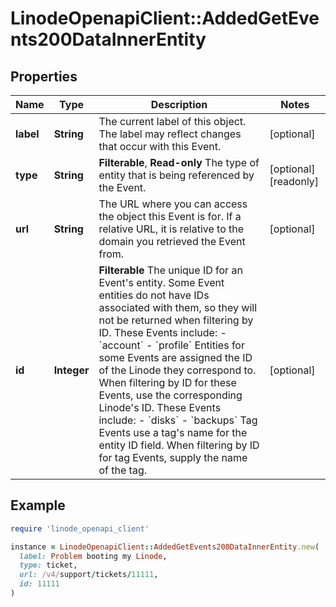 # LinodeOpenapiClient::AddedGetEvents200DataInnerEntity

## Properties

| Name | Type | Description | Notes |
| ---- | ---- | ----------- | ----- |
| **label** | **String** | The current label of this object. The label may reflect changes that occur with this Event. | [optional] |
| **type** | **String** | __Filterable__, __Read-only__ The type of entity that is being referenced by the Event. | [optional][readonly] |
| **url** | **String** | The URL where you can access the object this Event is for. If a relative URL, it is relative to the domain you retrieved the Event from. | [optional] |
| **id** | **Integer** | __Filterable__ The unique ID for an Event&#39;s entity.  Some Event entities do not have IDs associated with them, so they will not be returned when filtering by ID. These Events include:    - &#x60;account&#x60;   - &#x60;profile&#x60;  Entities for some Events are assigned the ID of the Linode they correspond to. When filtering by ID for these Events, use the corresponding Linode&#39;s ID. These Events include:    - &#x60;disks&#x60;   - &#x60;backups&#x60;  Tag Events use a tag&#39;s name for the entity ID field. When filtering by ID for tag Events, supply the name of the tag. | [optional] |

## Example

```ruby
require 'linode_openapi_client'

instance = LinodeOpenapiClient::AddedGetEvents200DataInnerEntity.new(
  label: Problem booting my Linode,
  type: ticket,
  url: /v4/support/tickets/11111,
  id: 11111
)
```

